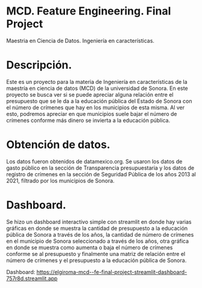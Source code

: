 # MCD. Feature Engineering. Final Project

Maestria en Ciencia de Datos.
Ingeniería en características.

# Descripción.
Este es un proyecto para la materia de Ingeniería en características de la maestría en ciencia de datos (MCD) de la universidad de Sonora.
En este proyecto se busca ver si se puede apreciar alguna relación entre el presupuesto que se le da a la educación pública del Estado de Sonora con el número de crímenes que hay en los municipios de esta misma. Al ver esto, podremos apreciar en que municipios suele bajar el número de crímenes conforme más dinero se invierta a la educación pública.

# Obtención de datos.
Los datos fueron obtenidos de datamexico.org. Se usaron los datos de gasto público en la sección de Transparencia presupuestaria y los datos de registro de crímenes en la sección de Seguridad Pública de los años 2013 al 2021, filtrado por los municipios de Sonora.

# Dashboard.
Se hizo un dashboard interactivo simple con streamlit en donde hay varias gráficas en donde se muestra la cantidad de presupuesto a la educación pública de Sonora a través de los años, la cantidad de número de crímenes en el municipio de Sonora seleccionado a través de los años, otra gráfica en donde se muestra como aumenta o baja el número de crímenes conforme se al presupuesto y finalmente una matriz de relación entre el número de crímenes y el presupuesto a la educación pública de Sonora.

Dashboard: https://elgiroma-mcd--fe-final-project-streamlit-dashboard-757r8d.streamlit.app
